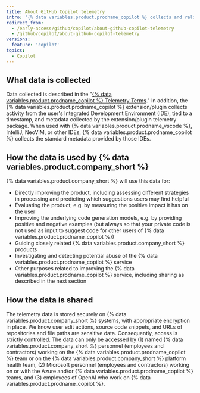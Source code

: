 ```yaml
---
title: About GitHub Copilot telemetry
intro: '{% data variables.product.prodname_copilot %} collects and relies on additional telemetry data beyond what other {% data variables.product.company_short %} products and services collect.'
redirect_from:
  - /early-access/github/copilot/about-github-copilot-telemetry
  - /github/copilot/about-github-copilot-telemetry
versions:
  feature: 'copilot'
topics: 
  - Copilot
---
```


## What data is collected

Data collected is described in the "[{% data variables.product.prodname_copilot %} Telemetry Terms](/site-policy/github-terms/github-copilot-telemetry-terms)." In addition, the {% data variables.product.prodname_copilot %} extension/plugin collects activity from the user's Integrated Development Environment (IDE), tied to a timestamp, and metadata collected by the extension/plugin telemetry package. When used with {% data variables.product.prodname_vscode %}, IntelliJ, NeoVIM, or other IDEs, {% data variables.product.prodname_copilot %} collects the standard metadata provided by those IDEs. 

## How the data is used by {% data variables.product.company_short %}

{% data variables.product.company_short %} will use this data for:

- Directly improving the product, including assessing different strategies in processing and predicting which suggestions users may find helpful
- Evaluating the product, e.g. by measuring the positive impact it has on the user
- Improving the underlying code generation models, e.g. by providing positive and negative examples (but always so that your private code is not used as input to suggest code for other users of {% data variables.product.prodname_copilot %})
- Guiding closely related {% data variables.product.company_short %} products
- Investigating and detecting potential abuse of the {% data variables.product.prodname_copilot %} service
- Other purposes related to improving the {% data variables.product.prodname_copilot %} service, including sharing as described in the next section

## How the data is shared

The telemetry data is stored securely on {% data variables.product.company_short %} systems, with appropriate encryption in place. We know user edit actions,  source code snippets, and URLs of repositories and file paths  are sensitive data. Consequently, access is strictly controlled. The data can only be accessed by (1) named {% data variables.product.company_short %} personnel (employees and contractors) working on the {% data variables.product.prodname_copilot %} team or on the {% data variables.product.company_short %} platform health team, (2) Microsoft personnel (employees and contractors) working on or with the Azure and/or {% data variables.product.prodname_copilot %} teams, and (3) employees of OpenAI who work on {% data variables.product.prodname_copilot %}.

